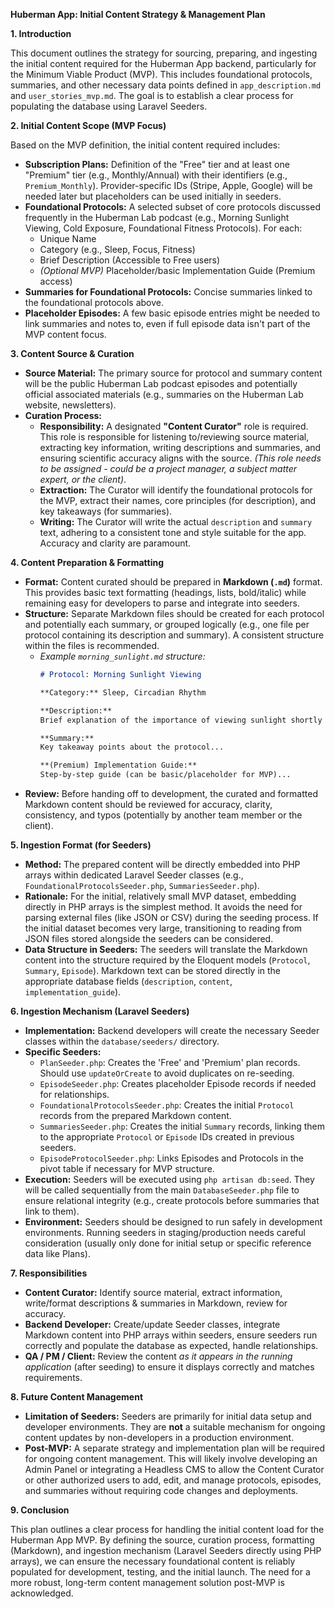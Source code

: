 
**Huberman App: Initial Content Strategy & Management Plan**

**1. Introduction**

This document outlines the strategy for sourcing, preparing, and ingesting the initial content required for the Huberman App backend, particularly for the Minimum Viable Product (MVP). This includes foundational protocols, summaries, and other necessary data points defined in `app_description.md` and `user_stories_mvp.md`. The goal is to establish a clear process for populating the database using Laravel Seeders.

**2. Initial Content Scope (MVP Focus)**

Based on the MVP definition, the initial content required includes:

*   **Subscription Plans:** Definition of the "Free" tier and at least one "Premium" tier (e.g., Monthly/Annual) with their identifiers (e.g., `Premium_Monthly`). Provider-specific IDs (Stripe, Apple, Google) will be needed later but placeholders can be used initially in seeders.
*   **Foundational Protocols:** A selected subset of core protocols discussed frequently in the Huberman Lab podcast (e.g., Morning Sunlight Viewing, Cold Exposure, Foundational Fitness Protocols). For each:
    *   Unique Name
    *   Category (e.g., Sleep, Focus, Fitness)
    *   Brief Description (Accessible to Free users)
    *   *(Optional MVP)* Placeholder/basic Implementation Guide (Premium access)
*   **Summaries for Foundational Protocols:** Concise summaries linked to the foundational protocols above.
*   **Placeholder Episodes:** A few basic episode entries might be needed to link summaries and notes to, even if full episode data isn't part of the MVP content focus.

**3. Content Source & Curation**

*   **Source Material:** The primary source for protocol and summary content will be the public Huberman Lab podcast episodes and potentially official associated materials (e.g., summaries on the Huberman Lab website, newsletters).
*   **Curation Process:**
    *   **Responsibility:** A designated **"Content Curator"** role is required. This role is responsible for listening to/reviewing source material, extracting key information, writing descriptions and summaries, and ensuring scientific accuracy aligns with the source. *(This role needs to be assigned - could be a project manager, a subject matter expert, or the client)*.
    *   **Extraction:** The Curator will identify the foundational protocols for the MVP, extract their names, core principles (for description), and key takeaways (for summaries).
    *   **Writing:** The Curator will write the actual `description` and `summary` text, adhering to a consistent tone and style suitable for the app. Accuracy and clarity are paramount.

**4. Content Preparation & Formatting**

*   **Format:** Content curated should be prepared in **Markdown (`.md`)** format. This provides basic text formatting (headings, lists, bold/italic) while remaining easy for developers to parse and integrate into seeders.
*   **Structure:** Separate Markdown files should be created for each protocol and potentially each summary, or grouped logically (e.g., one file per protocol containing its description and summary). A consistent structure within the files is recommended.
    *   *Example `morning_sunlight.md` structure:*
        ```markdown
        # Protocol: Morning Sunlight Viewing

        **Category:** Sleep, Circadian Rhythm

        **Description:**
        Brief explanation of the importance of viewing sunlight shortly after waking...

        **Summary:**
        Key takeaway points about the protocol...

        **(Premium) Implementation Guide:**
        Step-by-step guide (can be basic/placeholder for MVP)...
        ```
*   **Review:** Before handing off to development, the curated and formatted Markdown content should be reviewed for accuracy, clarity, consistency, and typos (potentially by another team member or the client).

**5. Ingestion Format (for Seeders)**

*   **Method:** The prepared content will be directly embedded into PHP arrays within dedicated Laravel Seeder classes (e.g., `FoundationalProtocolsSeeder.php`, `SummariesSeeder.php`).
*   **Rationale:** For the initial, relatively small MVP dataset, embedding directly in PHP arrays is the simplest method. It avoids the need for parsing external files (like JSON or CSV) during the seeding process. If the initial dataset becomes very large, transitioning to reading from JSON files stored alongside the seeders can be considered.
*   **Data Structure in Seeders:** The seeders will translate the Markdown content into the structure required by the Eloquent models (`Protocol`, `Summary`, `Episode`). Markdown text can be stored directly in the appropriate database fields (`description`, `content`, `implementation_guide`).

**6. Ingestion Mechanism (Laravel Seeders)**

*   **Implementation:** Backend developers will create the necessary Seeder classes within the `database/seeders/` directory.
*   **Specific Seeders:**
    *   `PlanSeeder.php`: Creates the 'Free' and 'Premium' plan records. Should use `updateOrCreate` to avoid duplicates on re-seeding.
    *   `EpisodeSeeder.php`: Creates placeholder Episode records if needed for relationships.
    *   `FoundationalProtocolsSeeder.php`: Creates the initial `Protocol` records from the prepared Markdown content.
    *   `SummariesSeeder.php`: Creates the initial `Summary` records, linking them to the appropriate `Protocol` or `Episode` IDs created in previous seeders.
    *   `EpisodeProtocolSeeder.php`: Links Episodes and Protocols in the pivot table if necessary for MVP structure.
*   **Execution:** Seeders will be executed using `php artisan db:seed`. They will be called sequentially from the main `DatabaseSeeder.php` file to ensure relational integrity (e.g., create protocols before summaries that link to them).
*   **Environment:** Seeders should be designed to run safely in development environments. Running seeders in staging/production needs careful consideration (usually only done for initial setup or specific reference data like Plans).

**7. Responsibilities**

*   **Content Curator:** Identify source material, extract information, write/format descriptions & summaries in Markdown, review for accuracy.
*   **Backend Developer:** Create/update Seeder classes, integrate Markdown content into PHP arrays within seeders, ensure seeders run correctly and populate the database as expected, handle relationships.
*   **QA / PM / Client:** Review the content *as it appears in the running application* (after seeding) to ensure it displays correctly and matches requirements.

**8. Future Content Management**

*   **Limitation of Seeders:** Seeders are primarily for initial data setup and developer environments. They are **not** a suitable mechanism for ongoing content updates by non-developers in a production environment.
*   **Post-MVP:** A separate strategy and implementation plan will be required for ongoing content management. This will likely involve developing an Admin Panel or integrating a Headless CMS to allow the Content Curator or other authorized users to add, edit, and manage protocols, episodes, and summaries without requiring code changes and deployments.

**9. Conclusion**

This plan outlines a clear process for handling the initial content load for the Huberman App MVP. By defining the source, curation process, formatting (Markdown), and ingestion mechanism (Laravel Seeders directly using PHP arrays), we can ensure the necessary foundational content is reliably populated for development, testing, and the initial launch. The need for a more robust, long-term content management solution post-MVP is acknowledged.
